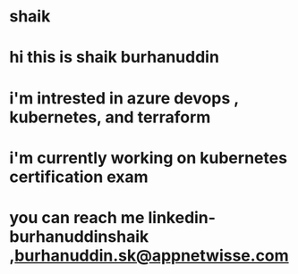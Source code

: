 # shaik

# hi this is shaik burhanuddin 
# i'm intrested in azure devops , kubernetes, and terraform 
# i'm currently working on kubernetes certification exam
# you can reach me linkedin-burhanuddinshaik ,burhanuddin.sk@appnetwisse.com
# 
